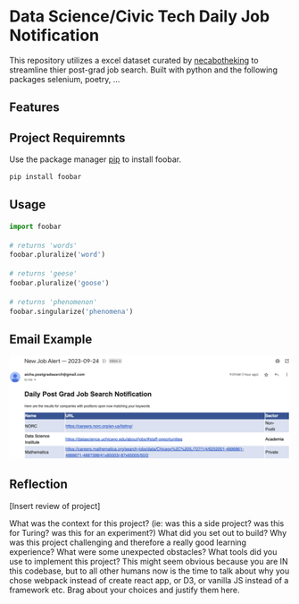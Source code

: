 # Data Science/Civic Tech Daily Job Notification

This repository utilizes a excel dataset curated by [necabotheking](https://github.com/necabotheking/) to streamline thier post-grad job search. Built with python and the following packages selenium, poetry, ...

## Features


## Project Requiremnts

Use the package manager [pip](https://pip.pypa.io/en/stable/) to install foobar.

```bash
pip install foobar
```

## Usage

```python
import foobar

# returns 'words'
foobar.pluralize('word')

# returns 'geese'
foobar.pluralize('goose')

# returns 'phenomenon'
foobar.singularize('phenomena')
```

## Email Example
![Alt text](postgrad_job_search/images/image.png?raw=true "Optional Title")

## Reflection
[Insert review of project]

What was the context for this project? (ie: was this a side project? was this for Turing? was this for an experiment?)
What did you set out to build?
Why was this project challenging and therefore a really good learning experience?
What were some unexpected obstacles?
What tools did you use to implement this project?
This might seem obvious because you are IN this codebase, but to all other humans now is the time to talk about why you chose webpack instead of create react app, or D3, or vanilla JS instead of a framework etc. Brag about your choices and justify them here.